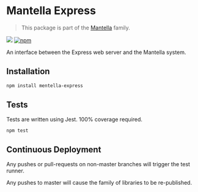 # Mantella Express
 
> This package is part of the [Mantella](https://github.com/karlhulme/mantella) family.

![](https://github.com/karlhulme/mentella/workflows/CD/badge.svg)
[![npm](https://img.shields.io/npm/v/mantella-interfaces.svg)](https://www.npmjs.com/package/mantella-interfaces)

An interface between the Express web server and the Mantella system.


## Installation

```bash
npm install mentella-express
```


## Tests

Tests are written using Jest.  100% coverage required.

```
npm test
```


## Continuous Deployment

Any pushes or pull-requests on non-master branches will trigger the test runner.

Any pushes to master will cause the family of libraries to be re-published.
